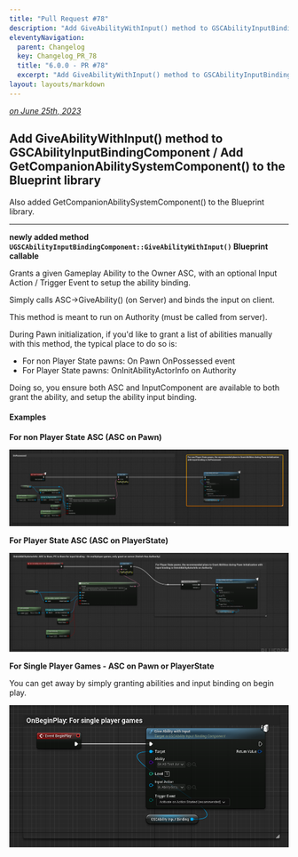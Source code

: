 ```yaml
---
title: "Pull Request #78"
description: "Add GiveAbilityWithInput() method to GSCAbilityInputBindingComponent / Add GetCompanionAbilitySystemComponent() to the Blueprint library"
eleventyNavigation:
  parent: Changelog
  key: Changelog_PR_78
  title: "6.0.0 - PR #78"
  excerpt: "Add GiveAbilityWithInput() method to GSCAbilityInputBindingComponent / Add GetCompanionAbilitySystemComponent() to the Blueprint library"
layout: layouts/markdown
---
```


*[on June 25th, 2023](https://github.com/GASCompanion/GASCompanion-Plugin/pull/78)*

## Add GiveAbilityWithInput() method to GSCAbilityInputBindingComponent / Add GetCompanionAbilitySystemComponent() to the Blueprint library

Also added GetCompanionAbilitySystemComponent() to the Blueprint library.

***

**newly added method `UGSCAbilityInputBindingComponent::GiveAbilityWithInput()` Blueprint callable**

Grants a given Gameplay Ability to the Owner ASC, with an optional Input Action / Trigger Event to setup the ability binding.

Simply calls ASC->GiveAbility() (on Server) and binds the input on client.

This method is meant to run on Authority (must be called from server).

During Pawn initialization, if you'd like to grant a list of abilities manually with this method, the typical place to do so is:

*   For non Player State pawns: On Pawn OnPossessed event
*   For Player State pawns: OnInitAbilityActorInfo on Authority

Doing so, you ensure both ASC and InputComponent are available to both grant the ability, and setup the ability input binding.

#### Examples

**For non Player State ASC (ASC on Pawn)**

![image](./113832-095d051b-7b07-4e44-9619-5c11a27cc282.png)

**For Player State ASC (ASC on PlayerState)**

![image](./113832-9fc86daf-e6af-4f02-b512-9eeea75af248.png)

**For Single Player Games - ASC on Pawn or PlayerState**

You can get away by simply granting abilities and input binding on begin play.

![image](./113832-2c8d923e-178e-45e7-b343-1616e8d32c8e.png)

